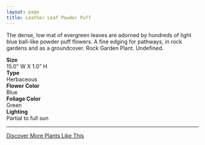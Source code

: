 ```yaml
---
layout: page
title: Leather Leaf Powder Puff
---
```


<div class="row">
  <div class="col-md-4">
    <div class="plant-image plant-image-large" style="background-image: url(&quot;https://s3-us-west-1.amazonaws.com/images.plantwithbloom.com/leather_leaf_powder_puff.jpg&quot;);"></div>
  </div>
  <div class="col-md-8">
    <div>
      <p>The dense, low mat of evergreen leaves are adorned by hundreds of light blue ball-like powder puff flowers. A fine edging for pathways, in rock gardens and as a groundcover. Rock Garden Plant. Undefined.</p>
      <div class="row">
        <div class="col-md-3">
          <strong>Size</strong>
        </div>
        <div class="col-md-9">15.0" W X 1.0" H</div>
      </div>
      <div class="row">
        <div class="col-md-3">
          <strong>Type</strong>
        </div>
        <div class="col-md-9">Herbaceous </div>
      </div>
      <div class="row">
        <div class="col-md-3">
          <strong>Flower Color</strong>
        </div>
        <div class="col-md-9">Blue</div>
      </div>
      <div class="row">
        <div class="col-md-3">
          <strong>Foliage Color</strong>
        </div>
        <div class="col-md-9">Green</div>
      </div>
      <div class="row">
        <div class="col-md-3">
          <strong>Lighting</strong>
        </div>
        <div class="col-md-9">Partial to full sun</div>
      </div>
    </div>
    <hr/>
    <a class="btn btn-default" href="http://app.plantwithbloom.com/search">Discover More Plants Like This</a>
  </div>
</div>